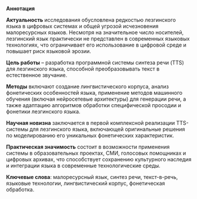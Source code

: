 **Аннотация**  

**Актуальность** исследования обусловлена редкостью лезгинского языка в цифровых системах и общей угрозой исчезновения малоресурсных языков. Несмотря на значительное число носителей, лезгинский язык практически не представлен в современных языковых технологиях, что ограничивает его использование в цифровой среде и повышает риск языковой эрозии.  

**Цель работы** – разработка программной системы синтеза речи (TTS) для лезгинского языка, способной преобразовывать текст в естественное звучание.  

**Методы** включают создание лингвистического корпуса, анализ фонетических особенностей языка, применение методов машинного обучения (включая нейросетевые архитектуры) для генерации речи, а также адаптацию алгоритмов обработки специфической просодии и фонетики лезгинского языка.  

**Научная новизна** заключается в первой комплексной реализации TTS-системы для лезгинского языка, включающей оригинальные решения по моделированию его уникальных фонетических характеристик.  

**Практическая значимость** состоит в возможности применения системы в образовательных проектах, СМИ, голосовых помощниках и цифровых архивах, что способствует сохранению культурного наследия и интеграции языка в современные технологические среды.  

**Ключевые слова**: малоресурсный язык, синтез речи, текст-в-речь, языковые технологии, лингвистический корпус, фонетическая обработка.